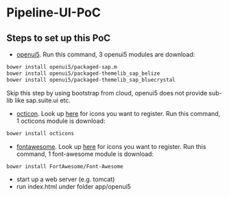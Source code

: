 # Pipeline-UI-PoC

Steps to set up this PoC
--------------

 * [openui5](https://github.com/SAP/openui5). Run this command, 3 openui5 modules are download:
```sh
bower install openui5/packaged-sap.m
bower install openui5/packaged-themelib_sap_belize
bower install openui5/packaged-themelib_sap_bluecrystal
```
Skip this step by using bootstrap from cloud, openui5 does not provide sub-lib like sap.suite.ui etc.

 * [octicon](https://github.com/primer/octicons). Look up [here](https://octicons.github.com/) for icons you want to register. Run this command, 1 octicons module is download:
```sh
bower install octicons
```

 * [fontawesome](https://github.com/FortAwesome/Font-Awesome). Look up [here](http://fontawesome.io/cheatsheet/) for icons you want to register. Run this command, 1 font-awesome module is download:
```sh
bower install FortAwesome/Font-Awesome
```

 * start up a web server (e.g. tomcat)
 * run index.html under folder  app/openui5
